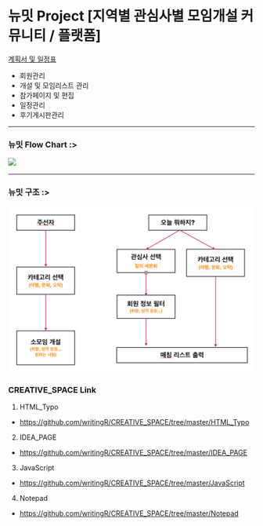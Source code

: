 뉴밋 Project   [지역별 관심사별 모임개설 커뮤니티 / 플랫폼]
============ 
<a href="https://drive.google.com/file/d/1R8_19G6Vhk6zG_4ipxN6Fg7GaOCZovBI/view?usp=sharing">계획서 및 일정표</a>
- 회원관리
- 개설 및 모임리스트 관리
- 참가페이지 및 편집
- 일정관리
- 후기게시판관리
 
 
----- 
### 뉴밋 Flow Chart  :>

<img src="https://raw.githubusercontent.com/writingR/Newmeet_project/master/1.png">

----- 
### 뉴밋 구조 :>

<img src="https://raw.githubusercontent.com/writingR/Newmeet_project/master/2.png">





### CREATIVE_SPACE Link
1. HTML_Typo 
- https://github.com/writingR/CREATIVE_SPACE/tree/master/HTML_Typo
2. IDEA_PAGE
- https://github.com/writingR/CREATIVE_SPACE/tree/master/IDEA_PAGE
3. JavaScript
- https://github.com/writingR/CREATIVE_SPACE/tree/master/JavaScript
4. Notepad
- https://github.com/writingR/CREATIVE_SPACE/tree/master/Notepad
